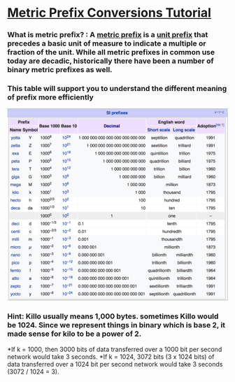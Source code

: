 # [Metric Prefix Conversions Tutorial](https://www.youtube.com/watch?v=5EcNAxweb44)
### What is metric prefix? : A [metric prefix](https://en.wikipedia.org/wiki/Metric_prefix) is a [unit prefix](https://en.wikipedia.org/wiki/Unit_prefix) that precedes a basic unit of measure to indicate a multiple or fraction of the unit. While all metric prefixes in common use today are decadic, historically there have been a number of binary metric prefixes as well.
### This table will support you to understand the different meaning of prefix more efficiently
![alt text](https://github.com/cnhuijiang/Digital-Information/blob/master/List%20of%20SI%20prefixes.png)
### Hint: Killo usually means 1,000 bytes. sometimes Killo would be 1024. Since we represent things in binary which is base 2, it made sense for kilo to be a power of 2.
*If k = 1000, then 3000 bits of data transferred over a 1000 bit per second network would take 3 seconds.
*If k = 1024, 3072 bits (3 x 1024 bits) of data transferred over a 1024 bit per second network would take 3 seconds (3072 / 1024 = 3).
